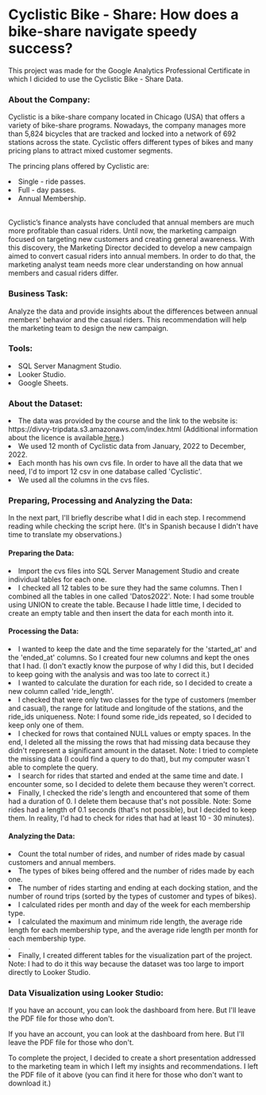 # 
<h1> Cyclistic Bike - Share: How does a bike-share navigate speedy success? </h1>

<p> This project was made for the Google Analytics Professional Certificate in which I dicided to use the Cyclistic Bike - Share Data. </p>

<h3> About the Company: </h3>
<p> Cyclistic is a bike-share company located in Chicago (USA) that offers a variety of bike-share programs. Nowadays, the company manages more than 5,824 bicycles that are tracked and locked into a network of 692 stations across the state. Cyclistic offers different types of bikes and many pricing plans to attract mixed customer segments. 
<p> The princing plans offered by Cyclistic are: </p>
<li> Single - ride passes. </li>
<li> Full - day passes. </li>
<li> Annual Membership. </li> <br>
<p> Cyclistic’s finance analysts have concluded that annual members are much more profitable than casual riders. Until now, the marketing campaign focused on targeting new customers and creating general awareness. With this discovery, the Marketing Director decided to develop a new campaign aimed to convert casual riders into annual members. In order to do that, the marketing analyst team needs more clear understanding on how annual members and casual riders differ. </p>
<h3> Business Task: </h3>
<p> Analyze the data and provide insights about the differences between annual members' behavior and the casual riders. This recommendation will help the marketing team to design the new campaign. </p>
<h3> Tools: </h3>
<li> SQL Server Managment Studio. </li>
<li> Looker Studio. </li>
<li> Google Sheets. </li> 
<h3> About the Dataset: </h3>
<li> The data was provided by the course and the link to the website is: https://divvy-tripdata.s3.amazonaws.com/index.html 
(Additional information about the licence is available<a href="https://ride.divvybikes.com/data-license-agreement" target="_blank"> here</a>.)</li>
<li> We used 12 month of Cyclistic data from January, 2022 to December, 2022. </li>
<li> Each month has his own cvs file. In order to have all the data that we need, I'd to import 12 csv in one database called 'Cyclistic'. </li>
<li> We used all the columns in the cvs files. </li>
<h3> Preparing, Processing and Analyzing the Data: </h3>
<p> In the next part, I'll briefly describe what I did in each step. I recommend reading while checking the script here. (It's in Spanish because I didn't have time to translate my observations.) </p>
<h4> Preparing the Data: </h4>
<li> Import the cvs files into SQL Server Management Studio and create individual tables for each one. </li>
<li> I checked all 12 tables to be sure they had the same columns. Then I combined all the tables in one called 'Datos2022'. Note: I had some trouble using UNION to create the table. Because I hade little time, I decided to create an empty table and then insert the data for each month into it.   </li>
<h4> Processing the Data: </h4>
<li> I wanted to keep the date and the time separately for the 'started_at' and the 'ended_at' columns. So I created four new columns and kept the ones that I had. (I don't exactly know the purpose of why I did this, but I decided to keep going with the analysis and was too late to correct it.)</li>
<li> I wanted to calculate the duration for each ride, so I decided to create a new column called 'ride_length'. </li>
<li> I checked that were only two classes for the type of customers (member and casual), the range for latitude and longitude of the stations, and the ride_ids uniqueness. Note: I found some ride_ids repeated, so I decided to keep only one of them. </li>
<li> I checked for rows that contained NULL values or empty spaces. In the end, I deleted all the missing the rows that had missing data because they didn't represent a significant amount in the dataset. Note: I tried to complete the missing data (I could find a query to do that), but my computer wasn´t able to complete the query. </li>
<li> I search for rides that started and ended at the same time and date. I encounter some, so I decided to delete them because they weren't correct. </li>
<li> Finally, I checked the ride's length and encountered that some of them had a duration of 0. I delete them because that's not possible. Note: Some rides had a length of 0.1 seconds (that's not possible), but I decided to keep them. In reality, I'd had to check for rides that had at least 10 - 30 minutes). </li>
<h4> Analyzing the Data: </h4>
<li> Count the total number of rides, and number of rides made by casual customers and annual members.</li> 
<li> The types of bikes being offered and the number of rides made by each one. </li>
<li> The number of rides starting and ending at each docking station, and the number of round trips (sorted by the types of customer and types of bikes). </li>
<li> I calculated rides per month and day of the week for each membership type. </li>
<li> I calculated the maximum and minimum ride length, the average ride length for each membership type, and the average ride length per month for each membership type. </li>. 
<li> Finally, I created different tables for the visualization part of the project. Note: I had to do it this way because the dataset was too large to import directly to Looker Studio. </li>
<h3> Data Visualization using Looker Studio: </h3>
<p> If you have an account, you can look the dashboard from here. But I'll leave the PDF file for those who don't. </p>
<p> If you have an account, you can look at the dashboard from here. But I'll leave the PDF file for those who don't. </p>
<p> To complete the project, I decided to create a short presentation addressed to the marketing team in which I left my insights and recommendations. I left the PDF file of it above (you can find it here for those who don't want to download it.)</p>





